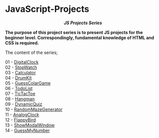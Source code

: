 # JavaScript-Projects

**_<center> JS Projects Series </center>_**

**The purpose of this project series is to present JS projects for the beginner level. Correspondingly, fundamental knowledge of HTML and CSS is required.**

The content of the series;

01 - [DigitalClock](01-DigitalClock/README.md) <br>
02 - [StopWatch](02-StopWatch/README.md) <br>
03 - [Calculator](03-Calculator/README.md) <br>
04 - [DrumKit](04-DrumKit/README.md) <br>
05 - [GuessColarGame](05-GuessColarGame/README.md) <br>
06 - [TodoList](06-TodoList/README.md) <br>
07 - [TicTacToe](07-TicTacToe/README.md) <br>
08 - [Hangman](08-Hangman/README.md) <br>
09 - [DynamicQuiz](09-DynamicQuiz/README.md) <br>
10 - [RandomMazeGenerator](10-RandomMazeGenerator/README.md) <br>
11 - [AnalogClock](11-AnalogClock/README.md) <br>
12 - [FlappyBird](12-FlappyBird/README.md) <br>
13 - [ShowModalWindow](13-Show-Modal-Window/README.md) <br>
14 - [GuessMyNumber](14-Guess-My-Number/README.md) <br>
